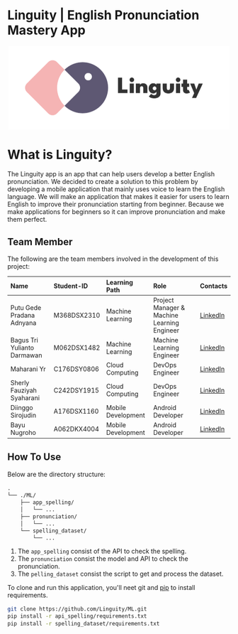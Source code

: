 # Linguity | English Pronunciation Mastery App
<div align="center">
  <img align="center" src="https://raw.githubusercontent.com/Linguity/.github/main/linguity_logo_title_rectangle.png"  width="500"></img>
  </div>
<h1>What is Linguity?</h1>

The Linguity app is an app that can help users develop a better English pronunciation. We decided to create a solution to this problem by developing a mobile application that mainly uses voice to learn the English language. We will make an application that makes it easier for users to learn English to improve their pronunciation starting from beginner. Because we make applications for beginners so it can improve pronunciation and make them perfect.

## Team Member

The following are the team members involved in the development of this project:

| Name                                    | Student-ID  | Learning Path      | Role                                        | Contacts                                                                                                                  |
| :-------------------------------------- | :---------- | :----------------- | :------------------------------------------ | :------------------------------------------------------------------------------------------------------------------------ |
| Putu Gede Pradana Adnyana               | M368DSX2310 | Machine Learning   | Project Manager & Machine Learning Engineer | [LinkedIn](https://www.linkedin.com/in/pradanaadn/)                                                                       |
| Bagus Tri Yulianto Darmawan             | M062DSX1482 | Machine Learning   | Machine Learning Engineer                   | [LinkedIn](https://www.linkedin.com/in/bagus-tri-yulianto-darmawan-8923a8232/)                                            |
| Maharani Yr                             | C176DSY0806 | Cloud Computing    | DevOps Engineer                             | [LinkedIn](https://www.linkedin.com/in/maharani-yr-96743825a/)                                                            |
| Sherly Fauziyah Syaharani               | C242DSY1915 | Cloud Computing    | DevOps Engineer                             | [LinkedIn](https://www.linkedin.com/in/sherlyfauz/)                                                                       |
| Diinggo Sirojudin                       | A176DSX1160 | Mobile Development | Android Developer                           | [LinkedIn](https://www.linkedin.com/in/diinggo/)                                                                          |
| Bayu Nugroho                            | A062DKX4004 | Mobile Development | Android Developer                           | [LinkedIn](https://www.linkedin.com/in/bayu-nugroho-6080861ba/)           

## How To Use
Below are the directory structure:
```
.
└── ./ML/
    ├── app_spelling/
    │   └── ...
    ├── pronunciation/
    │   └── ...
    └── spelling_dataset/
        └── ...
 ```
1. The ```app_spelling``` consist of the API to check the spelling.
2. The ```pronunciation``` consist the model and API to check the pronunciation.
3. The ```pelling_dataset``` consist the script to get and process the dataset.

To clone and run this application, you'll neet git and [pip](https://pip.pypa.io/en/stable/) to install requirements.


```bash
git clone https://github.com/Linguity/ML.git
pip install -r api_spelling/requirements.txt
pip install -r spelling_dataset/requirements.txt
```
